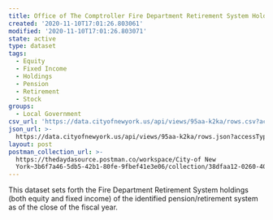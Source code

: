 ```yaml
---
title: Office of The Comptroller Fire Department Retirement System Holdings Data
created: '2020-11-10T17:01:26.803061'
modified: '2020-11-10T17:01:26.803071'
state: active
type: dataset
tags:
  - Equity
  - Fixed Income
  - Holdings
  - Pension
  - Retirement
  - Stock
groups:
  - Local Government
csv_url: 'https://data.cityofnewyork.us/api/views/95aa-k2ka/rows.csv?accessType=DOWNLOAD'
json_url: >-
  https://data.cityofnewyork.us/api/views/95aa-k2ka/rows.json?accessType=DOWNLOAD
layout: post
postman_collection_url: >-
  https://thedaydasource.postman.co/workspace/City-of New
  York~3b6f7a46-5db5-42b1-80fe-9fbef41e3e06/collection/38dfaa12-0260-4024-b4a1-a60f935f178b
---
```

This dataset sets forth the Fire Department Retirement System holdings (both equity and fixed income) of the identified pension/retirement system as of the close of the fiscal year.

